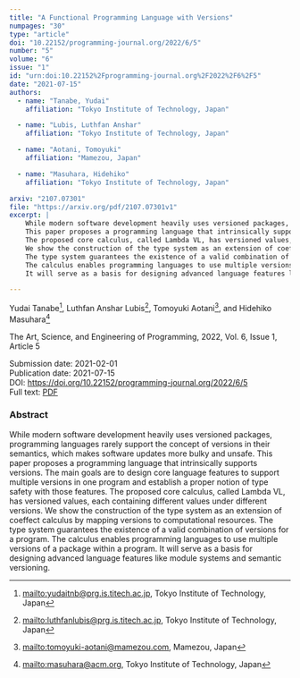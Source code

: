 ```yaml
---
title: "A Functional Programming Language with Versions"
numpages: "30"
type: "article"
doi: "10.22152/programming-journal.org/2022/6/5"
number: "5"
volume: "6"
issue: "1"
id: "urn:doi:10.22152%2Fprogramming-journal.org%2F2022%2F6%2F5"
date: "2021-07-15"
authors: 
  - name: "Tanabe, Yudai"
    affiliation: "Tokyo Institute of Technology, Japan"

  - name: "Lubis, Luthfan Anshar"
    affiliation: "Tokyo Institute of Technology, Japan"

  - name: "Aotani, Tomoyuki"
    affiliation: "Mamezou, Japan"

  - name: "Masuhara, Hidehiko"
    affiliation: "Tokyo Institute of Technology, Japan"

arxiv: "2107.07301"
file: "https://arxiv.org/pdf/2107.07301v1"
excerpt: |
    While modern software development heavily uses versioned packages, programming languages rarely support the concept of versions in their semantics, which makes software updates more bulky and unsafe.
    This paper proposes a programming language that intrinsically supports versions. The main goals are to design core language features to support multiple versions in one program and establish a proper notion of type safety with those features.
    The proposed core calculus, called Lambda VL, has versioned values, each containing different values under different versions.
    We show the construction of the type system as an extension of coeffect calculus by mapping versions to computational resources.
    The type system guarantees the existence of a valid combination of versions for a program.
    The calculus enables programming languages to use multiple versions of a package within a program.
    It will serve as a basis for designing advanced language features like module systems and semantic versioning.

---
```

Yudai Tanabe[^1], Luthfan Anshar Lubis[^2], Tomoyuki Aotani[^3], and Hidehiko Masuhara[^4]

The Art, Science, and Engineering of Programming, 2022, Vol. 6, Issue 1, Article 5

Submission date: 2021-02-01  
Publication date: 2021-07-15  
DOI: <https://doi.org/10.22152/programming-journal.org/2022/6/5>  
Full text: [PDF](https://arxiv.org/pdf/2107.07301v1)  


### Abstract

While modern software development heavily uses versioned packages, programming languages rarely support the concept of versions in their semantics, which makes software updates more bulky and unsafe.
This paper proposes a programming language that intrinsically supports versions. The main goals are to design core language features to support multiple versions in one program and establish a proper notion of type safety with those features.
The proposed core calculus, called Lambda VL, has versioned values, each containing different values under different versions.
We show the construction of the type system as an extension of coeffect calculus by mapping versions to computational resources.
The type system guarantees the existence of a valid combination of versions for a program.
The calculus enables programming languages to use multiple versions of a package within a program.
It will serve as a basis for designing advanced language features like module systems and semantic versioning.


[^1]: <mailto:yudaitnb@prg.is.titech.ac.jp>, Tokyo Institute of Technology, Japan

[^2]: <mailto:luthfanlubis@prg.is.titech.ac.jp>, Tokyo Institute of Technology, Japan

[^3]: <mailto:tomoyuki-aotani@mamezou.com>, Mamezou, Japan

[^4]: <mailto:masuhara@acm.org>, Tokyo Institute of Technology, Japan


